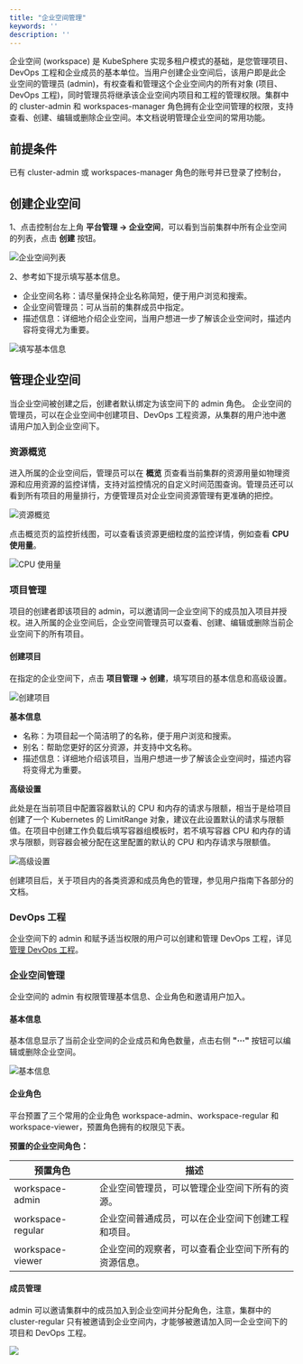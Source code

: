 ```yaml
---
title: "企业空间管理"
keywords: ''
description: ''
---
```


企业空间 (workspace) 是 KubeSphere 实现多租户模式的基础，是您管理项目、DevOps 工程和企业成员的基本单位。当用户创建企业空间后，该用户即是此企业空间的管理员 (admin)，有权查看和管理这个企业空间内的所有对象 (项目、DevOps 工程)，同时管理员将继承该企业空间内项目和工程的管理权限。集群中的 cluster-admin 和 workspaces-manager 角色拥有企业空间管理的权限，支持查看、创建、编辑或删除企业空间。本文档说明管理企业空间的常用功能。

## 前提条件

已有 cluster-admin 或 workspaces-manager 角色的账号并已登录了控制台，

## 创建企业空间

1、点击控制台左上角 **平台管理 → 企业空间**，可以看到当前集群中所有企业空间的列表，点击 **创建** 按钮。

![企业空间列表](/workspace-list.png)

2、参考如下提示填写基本信息。

- 企业空间名称：请尽量保持企业名称简短，便于用户浏览和搜索。
- 企业空间管理员：可从当前的集群成员中指定。
- 描述信息：详细地介绍企业空间，当用户想进一步了解该企业空间时，描述内容将变得尤为重要。

![填写基本信息](/create-workspace.png)

## 管理企业空间

当企业空间被创建之后，创建者默认绑定为该空间下的 admin 角色。 企业空间的管理员，可以在企业空间中创建项目、DevOps 工程资源，从集群的用户池中邀请用户加入到企业空间下。

### 资源概览

进入所属的企业空间后，管理员可以在 **概览** 页查看当前集群的资源用量如物理资源和应用资源的监控详情，支持对监控情况的自定义时间范围查询。管理员还可以看到所有项目的用量排行，方便管理员对企业空间资源管理有更准确的把控。

![资源概览](/workspace-overview.png)

点击概览页的监控折线图，可以查看该资源更细粒度的监控详情，例如查看 **CPU 使用量**。

![CPU 使用量](/cpu-usage-monitor.png)


### 项目管理

项目的创建者即该项目的 admin，可以邀请同一企业空间下的成员加入项目并授权。进入所属的企业空间后，企业空间管理员可以查看、创建、编辑或删除当前企业空间下的所有项目。

#### 创建项目

在指定的企业空间下，点击 **项目管理 → 创建**，填写项目的基本信息和高级设置。

![创建项目](/create-project-basic.png)

**基本信息**
- 名称：为项目起一个简洁明了的名称，便于用户浏览和搜索。
- 别名：帮助您更好的区分资源，并支持中文名称。
- 描述信息：详细地介绍该项目，当用户想进一步了解该企业空间时，描述内容将变得尤为重要。


**高级设置**

此处是在当前项目中配置容器默认的 CPU 和内存的请求与限额，相当于是给项目创建了一个 Kubernetes 的 LimitRange 对象，建议在此设置默认的请求与限额值。在项目中创建工作负载后填写容器组模板时，若不填写容器 CPU 和内存的请求与限额，则容器会被分配在这里配置的默认的 CPU 和内存请求与限额值。

![高级设置](/namespace-limit-request.png)

创建项目后，关于项目内的各类资源和成员角色的管理，参见用户指南下各部分的文档。

### DevOps 工程

企业空间下的 admin 和赋予适当权限的用户可以创建和管理 DevOps 工程，详见 [管理 DevOps 工程](../../devops/devops-project)。

### 企业空间管理
 
企业空间的 admin 有权限管理基本信息、企业角色和邀请用户加入。

#### 基本信息

基本信息显示了当前企业空间的企业成员和角色数量，点击右侧 **"···"** 按钮可以编辑或删除企业空间。

![基本信息](/workspace-basic.png)

#### 企业角色

平台预置了三个常用的企业角色 workspace-admin、workspace-regular 和 workspace-viewer，预置角色拥有的权限见下表。

**预置的企业空间角色：**

|预置角色|描述|
|---|---|
|workspace-admin |企业空间管理员，可以管理企业空间下所有的资源。|
|workspace-regular|企业空间普通成员，可以在企业空间下创建工程和项目。|
|workspace-viewer|企业空间的观察者，可以查看企业空间下所有的资源信息。|

#### 成员管理

admin 可以邀请集群中的成员加入到企业空间并分配角色，注意，集群中的 cluster-regular 只有被邀请到企业空间内，才能够被邀请加入同一企业空间下的项目和 DevOps 工程。

![](/invite-members-workspace.png)